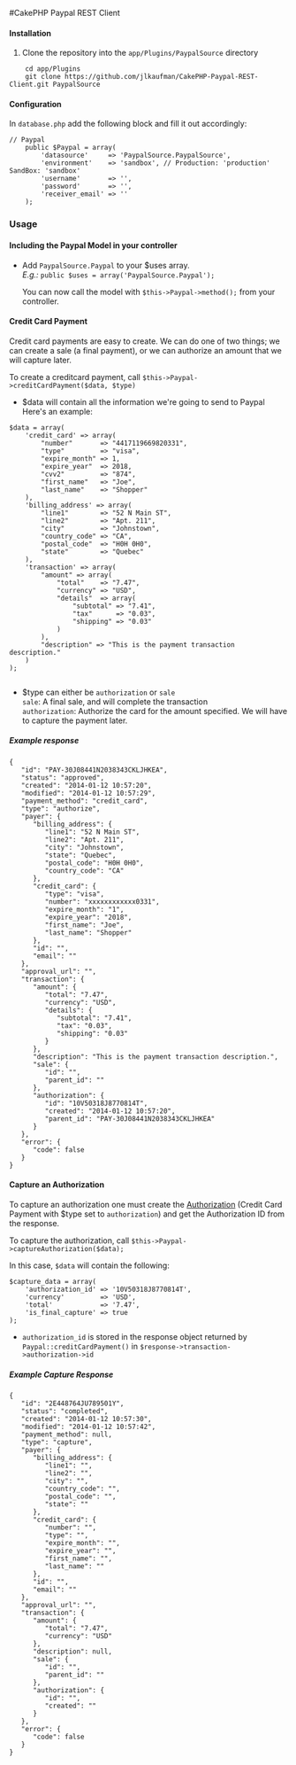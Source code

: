 #CakePHP Paypal REST Client

#### Installation

1. Clone the repository into the `app/Plugins/PaypalSource` directory  

```
	cd app/Plugins  
	git clone https://github.com/jlkaufman/CakePHP-Paypal-REST-Client.git PaypalSource
```

#### Configuration

In `database.php` add the following block and fill it out accordingly:

```
// Paypal
	public $Paypal = array(
		'datasource'     => 'PaypalSource.PaypalSource',
		'environment'    => 'sandbox', // Production: 'production'   SandBox: 'sandbox'
		'username'       => '',
		'password'       => '',
		'receiver_email' => ''
	);
```

### Usage

#### Including the Paypal Model in your controller
* Add `PaypalSource.Paypal` to your $uses array.  
	*E.g.:* `public $uses = array('PaypalSource.Paypal');`  
	
	You can now call the model with `$this->Paypal->method();` from your controller.  
	

#### Credit Card Payment

Credit card payments are easy to create. We can do one of two things; we can create a sale (a final payment), or we can authorize an amount that we will capture later.

To create a creditcard payment, call `$this->Paypal->creditCardPayment($data, $type)` 

* $data will contain all the information we're going to send to Paypal
	Here's an example:	

```
$data = array(
	'credit_card' => array(
		"number"       => "4417119669820331",
		"type"         => "visa",
		"expire_month" => 1,
		"expire_year"  => 2018,
		"cvv2"         => "874",
		"first_name"   => "Joe",
		"last_name"    => "Shopper"
	),
	'billing_address' => array(
		"line1"        => "52 N Main ST",
		"line2"        => "Apt. 211",
		"city"         => "Johnstown",
		"country_code" => "CA",
		"postal_code"  => "H0H 0H0",
		"state"        => "Quebec"
	),
	'transaction' => array(
		"amount" => array(
			"total"    => "7.47",
			"currency" => "USD",
			"details"  => array(
				"subtotal" => "7.41",
				"tax"      => "0.03",
				"shipping" => "0.03"
			)
		),
		"description" => "This is the payment transaction description."
	)
);
	
```	
* $type can either be `authorization` or `sale`  
	`sale`: A final sale, and will complete the transaction  
	`authorization`: Authorize the card for the amount specified. We will have to capture the payment later.

##### Example response

```
{
   "id": "PAY-30J08441N2038343CKLJHKEA",
   "status": "approved",
   "created": "2014-01-12 10:57:20",
   "modified": "2014-01-12 10:57:29",
   "payment_method": "credit_card",
   "type": "authorize",
   "payer": {
      "billing_address": {
         "line1": "52 N Main ST",
         "line2": "Apt. 211",
         "city": "Johnstown",
         "state": "Quebec",
         "postal_code": "H0H 0H0",
         "country_code": "CA"
      },
      "credit_card": {
         "type": "visa",
         "number": "xxxxxxxxxxxx0331",
         "expire_month": "1",
         "expire_year": "2018",
         "first_name": "Joe",
         "last_name": "Shopper"
      },
      "id": "",
      "email": ""
   },
   "approval_url": "",
   "transaction": {
      "amount": {
         "total": "7.47",
         "currency": "USD",
         "details": {
            "subtotal": "7.41",
            "tax": "0.03",
            "shipping": "0.03"
         }
      },
      "description": "This is the payment transaction description.",
      "sale": {
         "id": "",
         "parent_id": ""
      },
      "authorization": {
         "id": "10V50318J8770814T",
         "created": "2014-01-12 10:57:20",
         "parent_id": "PAY-30J08441N2038343CKLJHKEA"
      }
   },
   "error": {
      "code": false
   }
}
```

#### Capture an Authorization
To capture an authorization one must create the [Authorization](#credit-card-payment) (Credit Card Payment with $type set to `authorization`) and get the Authorization ID from the response.

To capture the authorization, call `$this->Paypal->captureAuthorization($data);`

In this case, `$data` will contain the following:

```
$capture_data = array(
	'authorization_id' => '10V50318J8770814T',
	'currency'         => 'USD',
	'total'            => '7.47',
	'is_final_capture' => true
);
```
* `authorization_id` is stored in the response object returned by `Paypal::creditCardPayment()` in `$response->transaction->authorization->id`

##### Example Capture Response

```
{
   "id": "2E448764JU789501Y",
   "status": "completed",
   "created": "2014-01-12 10:57:30",
   "modified": "2014-01-12 10:57:42",
   "payment_method": null,
   "type": "capture",
   "payer": {
      "billing_address": {
         "line1": "",
         "line2": "",
         "city": "",
         "country_code": "",
         "postal_code": "",
         "state": ""
      },
      "credit_card": {
         "number": "",
         "type": "",
         "expire_month": "",
         "expire_year": "",
         "first_name": "",
         "last_name": ""
      },
      "id": "",
      "email": ""
   },
   "approval_url": "",
   "transaction": {
      "amount": {
         "total": "7.47",
         "currency": "USD"
      },
      "description": null,
      "sale": {
         "id": "",
         "parent_id": ""
      },
      "authorization": {
         "id": "",
         "created": ""
      }
   },
   "error": {
      "code": false
   }
}
```


